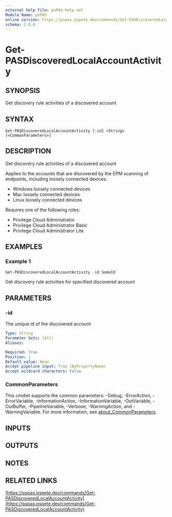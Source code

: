 ```yaml
---
external help file: psPAS-help.xml
Module Name: psPAS
online version: https://pspas.pspete.dev/commands/Get-PASDiscoveredLocalAccountActivity
schema: 2.0.0
---
```


# Get-PASDiscoveredLocalAccountActivity

## SYNOPSIS
Get discovery rule activities of a discovered account

## SYNTAX

```
Get-PASDiscoveredLocalAccountActivity [-id] <String> [<CommonParameters>]
```

## DESCRIPTION
Get discovery rule activities of a discovered account

Applies to the accounts that are discovered by the EPM scanning of endpoints, including loosely connected devices:
- Windows loosely connected devices
- Mac loosely connected devices
- Linux loosely connected devices

Requires one of the following roles:
- Privilege Cloud Administrator
- Privilege Cloud Administrator Basic
- Privilege Cloud Administrator Lite

## EXAMPLES

### Example 1
```powershell
Get-PASDiscoveredLocalAccountActivity -id SomeId
```

Get discovery rule activities for specified discovered account

## PARAMETERS

### -id
The unique id of the discovered account

```yaml
Type: String
Parameter Sets: (All)
Aliases:

Required: True
Position: 1
Default value: None
Accept pipeline input: True (ByPropertyName)
Accept wildcard characters: False
```

### CommonParameters
This cmdlet supports the common parameters: -Debug, -ErrorAction, -ErrorVariable, -InformationAction, -InformationVariable, -OutVariable, -OutBuffer, -PipelineVariable, -Verbose, -WarningAction, and -WarningVariable. For more information, see [about_CommonParameters](http://go.microsoft.com/fwlink/?LinkID=113216).

## INPUTS

## OUTPUTS

## NOTES

## RELATED LINKS

[https://pspas.pspete.dev/commands/Get-PASDiscoveredLocalAccountActivity](https://pspas.pspete.dev/commands/Get-PASDiscoveredLocalAccountActivity)

